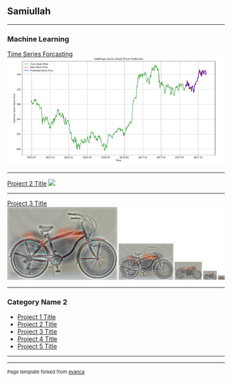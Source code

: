 ## Samiullah 

---

### Machine Learning 

[Time Series Forcasting](/sample_page)
<img src="images/project1.PNG?raw=true"/>

---
[Project 2 Title](https://github.com/h-sami-ullah/Deep-Learning-in-Computer-Vision/blob/main/Image%20Filtering%20and%20Hybrid%20Image/html/index.md)
<img src="images/dummy_thumbnail.jpg?raw=true"/>

---
[Project 3 Title](http://example.com/)
<img src="https://github.com/h-sami-ullah/Deep-Learning-in-Computer-Vision/blob/492b21c49f8ed0b8dc908dbcc397fd44d38f4777/Image%20Filtering%20and%20Hybrid%20Image/html/Part2_Hybrid/Bicycle_Motorcycle/motorcycle_bicycle_hybrid_image_scales.jpg?raw=true"/>

---

### Category Name 2

- [Project 1 Title](http://example.com/)
- [Project 2 Title](http://example.com/)
- [Project 3 Title](http://example.com/)
- [Project 4 Title](http://example.com/)
- [Project 5 Title](http://example.com/)

---




---
<p style="font-size:11px">Page template forked from <a href="https://github.com/evanca/quick-portfolio">evanca</a></p>
<!-- Remove above link if you don't want to attibute -->
